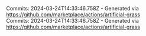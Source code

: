 Commits: 2024-03-24T14:33:46.758Z - Generated via https://github.com/marketplace/actions/artificial-grass
<br>
Commits: 2024-03-24T14:33:46.758Z - Generated via https://github.com/marketplace/actions/artificial-grass
<br>
